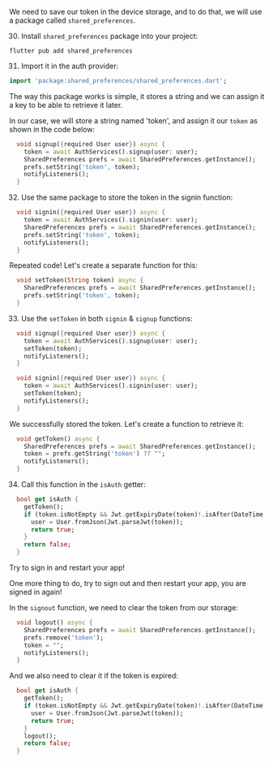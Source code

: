 We need to save our token in the device storage, and to do that, we will use a package called `shared_preferences`.

30. Install `shared_preferences` package into your project:

```shell
flutter pub add shared_preferences
```

31. Import it in the auth provider:

```dart
import 'package:shared_preferences/shared_preferences.dart';
```

The way this package works is simple, it stores a string and we can assign it a key to be able to retrieve it later.

In our case, we will store a string named 'token', and assign it our `token` as shown in the code below:

```dart
  void signup({required User user}) async {
    token = await AuthServices().signup(user: user);
    SharedPreferences prefs = await SharedPreferences.getInstance();
    prefs.setString('token', token);
    notifyListeners();
  }
```

32. Use the same package to store the token in the signin function:

```dart
  void signin({required User user}) async {
    token = await AuthServices().signin(user: user);
    SharedPreferences prefs = await SharedPreferences.getInstance();
    prefs.setString('token', token);
    notifyListeners();
  }
```

Repeated code! Let's create a separate function for this:

```dart
  void setToken(String token) async {
    SharedPreferences prefs = await SharedPreferences.getInstance();
    prefs.setString('token', token);
  }
```

33. Use the `setToken` in both `signin` & `signup` functions:

```dart
  void signup({required User user}) async {
    token = await AuthServices().signup(user: user);
    setToken(token);
    notifyListeners();
  }

  void signin({required User user}) async {
    token = await AuthServices().signin(user: user);
    setToken(token);
    notifyListeners();
  }
```

We successfully stored the token. Let's create a function to retrieve it:

```dart
  void getToken() async {
    SharedPreferences prefs = await SharedPreferences.getInstance();
    token = prefs.getString('token') ?? "";
    notifyListeners();
  }
```

34. Call this function in the `isAuth` getter:

```dart
  bool get isAuth {
    getToken();
    if (token.isNotEmpty && Jwt.getExpiryDate(token)!.isAfter(DateTime.now())) {
      user = User.fromJson(Jwt.parseJwt(token));
      return true;
    }
    return false;
  }
```

Try to sign in and restart your app!

One more thing to do, try to sign out and then restart your app, you are signed in again!

In the `signout` function, we need to clear the token from our storage:

```dart
  void logout() async {
    SharedPreferences prefs = await SharedPreferences.getInstance();
    prefs.remove('token');
    token = "";
    notifyListeners();
  }
```

And we also need to clear it if the token is expired:

```dart
  bool get isAuth {
    getToken();
    if (token.isNotEmpty && Jwt.getExpiryDate(token)!.isAfter(DateTime.now())) {
      user = User.fromJson(Jwt.parseJwt(token));
      return true;
    }
    logout();
    return false;
  }
```
